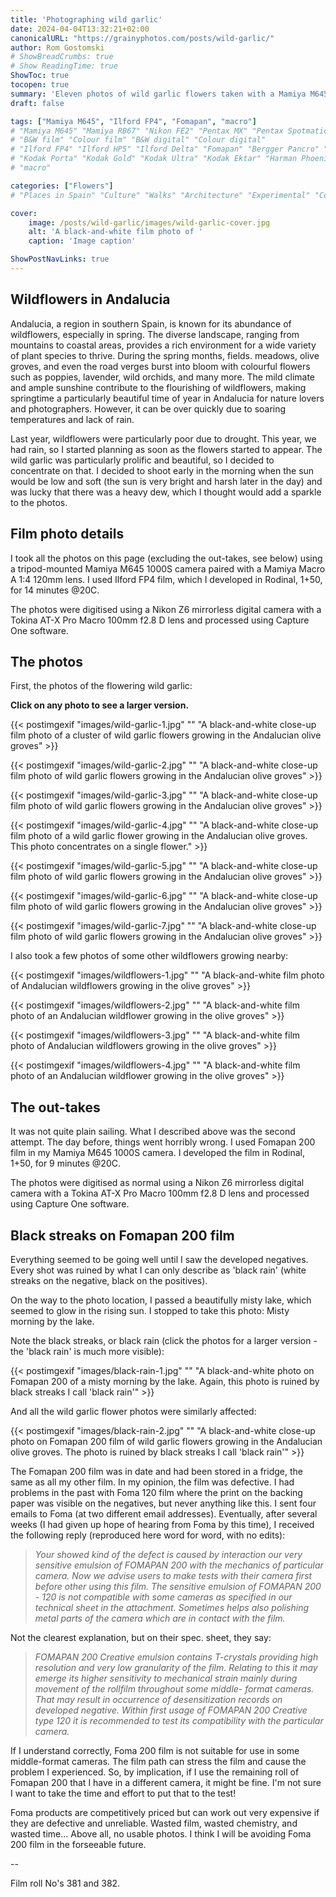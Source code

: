 ```yaml
---
title: 'Photographing wild garlic'
date: 2024-04-04T13:32:21+02:00
canonicalURL: "https://grainyphotos.com/posts/wild-garlic/"
author: Rom Gostomski
# ShowBreadCrumbs: true
# Show ReadingTime: true
ShowToc: true
tocopen: true
summary: 'Eleven photos of wild garlic flowers taken with a Mamiya M645 vintage camera... and the problem I had with Fomapan 200 film.' # The summary appears as the Google description and also on the posts list page. If you also want it to appear on the page, use description instead of summary.
draft: false

tags: ["Mamiya M645", "Ilford FP4", "Fomapan", "macro"]
# "Mamiya M645" "Mamiya RB67" "Nikon FE2" "Pentax MX" "Pentax Spotmatic" "Pinhole" "Horseman VH-R" "Zeis Ikon Ikoflex" "Zeiss Super Ikonta"
# "B&W film" "Colour film" "B&W digital" "Colour digital"
# "Ilford FP4" "Ilford HP5" "Ilford Delta" "Fomapan" "Bergger Pancro" "Rollei RPX" "Kentmere" "Fomapan"
# "Kodak Porta" "Kodak Gold" "Kodak Ultra" "Kodak Ektar" "Harman Phoenix"
# "macro"

categories: ["Flowers"]
# "Places in Spain" "Culture" "Walks" "Architecture" "Experimental" "Cortijo" "Via Verde" "White village" "Flowers"

cover:
    image: /posts/wild-garlic/images/wild-garlic-cover.jpg
    alt: 'A black-and-white film photo of '
    caption: 'Image caption'

ShowPostNavLinks: true
---
```

## Wildflowers in Andalucia

Andalucia, a region in southern Spain, is known for its abundance of wildflowers, especially in spring. The diverse landscape, ranging from mountains to coastal areas, provides a rich environment for a wide variety of plant species to thrive. During the spring months, fields. meadows, olive groves, and even the road verges burst into bloom with colourful flowers such as poppies, lavender, wild orchids, and many more. The mild climate and ample sunshine contribute to the flourishing of wildflowers, making springtime a particularly beautiful time of year in Andalucia for nature lovers and photographers. However, it can be over quickly due to soaring temperatures and lack of rain.

Last year, wildflowers were particularly poor due to drought. This year, we had rain, so I started planning as soon as the flowers started to appear. The wild garlic was particularly prolific and beautiful, so I decided to concentrate on that. I decided to shoot early in the morning when the sun would be low and soft (the sun is very bright and harsh later in the day) and was lucky that there was a heavy dew, which I thought would add a sparkle to the photos. 

## Film photo details

I took all the photos on this page (excluding the out-takes, see below) using a tripod-mounted Mamiya M645 1000S camera paired with a Mamiya Macro A 1:4 120mm lens. I used Ilford FP4 film, which I developed in Rodinal, 1+50, for 14 minutes @20C.

The photos were digitised using a Nikon Z6 mirrorless digital camera with a Tokina AT-X Pro Macro 100mm f2.8 D lens and processed using Capture One software.

## The photos

First, the photos of the flowering wild garlic:

**Click on any photo to see a larger version.**

{{< postimgexif "images/wild-garlic-1.jpg" 
"" 
"A black-and-white close-up film photo of a cluster of wild garlic flowers growing in the Andalucian olive groves" >}}

{{< postimgexif "images/wild-garlic-2.jpg" 
"" 
"A black-and-white close-up film photo of wild garlic flowers growing in the Andalucian olive groves" >}}

{{< postimgexif "images/wild-garlic-3.jpg" 
"" 
"A black-and-white close-up film photo of wild garlic flowers growing in the Andalucian olive groves" >}}

{{< postimgexif "images/wild-garlic-4.jpg" 
"" 
"A black-and-white close-up film photo of a wild garlic flower growing in the Andalucian olive groves. This photo concentrates on a single flower." >}}

{{< postimgexif "images/wild-garlic-5.jpg" 
"" 
"A black-and-white close-up film photo of wild garlic flowers growing in the Andalucian olive groves" >}}

{{< postimgexif "images/wild-garlic-6.jpg" 
"" 
"A black-and-white close-up film photo of wild garlic flowers growing in the Andalucian olive groves" >}}

{{< postimgexif "images/wild-garlic-7.jpg" 
"" 
"A black-and-white close-up film photo of wild garlic flowers growing in the Andalucian olive groves" >}}

I also took a few photos of some other wildflowers growing nearby:

{{< postimgexif "images/wildflowers-1.jpg" 
"" 
"A black-and-white film photo of Andalucian wildflowers growing in the olive groves" >}}

{{< postimgexif "images/wildflowers-2.jpg" 
"" 
"A black-and-white film photo of an Andalucian wildflower growing in the olive groves" >}}

{{< postimgexif "images/wildflowers-3.jpg" 
"" 
"A black-and-white film photo of Andalucian wildflowers growing in the olive groves" >}}

{{< postimgexif "images/wildflowers-4.jpg" 
"" 
"A black-and-white film photo of an Andalucian wildflower growing in the olive groves" >}}

## The out-takes

It was not quite plain sailing. What I described above was the second attempt. The day before, things went horribly wrong. I used Fomapan 200 film in my Mamiya M645 1000S camera. I developed the film in Rodinal, 1+50, for 9 minutes @20C.

The photos were digitised as normal using a Nikon Z6 mirrorless digital camera with a Tokina AT-X Pro Macro 100mm f2.8 D lens and processed using Capture One software.

## Black streaks on Fomapan 200 film

Everything seemed to be going well until I saw the developed negatives. Every shot was ruined by what I can only describe as 'black rain' (white streaks on the negative, black on the positives). 

On the way to the photo location, I passed a beautifully misty lake, which seemed to glow in the rising sun. I stopped to take this photo: Misty morning by the lake. 

Note the black streaks, or black rain (click the photos for a larger version - the 'black rain' is much more visible):

{{< postimgexif "images/black-rain-1.jpg" 
"" 
"A black-and-white photo on Fomapan 200 of a misty morning by the lake. Again, this photo is ruined by black streaks I call 'black rain'" >}}

And all the wild garlic flower photos were similarly affected:

{{< postimgexif "images/black-rain-2.jpg" 
"" 
"A black-and-white close-up photo on Fomapan 200 film of wild garlic flowers growing in the Andalucian olive groves. The photo is ruined by black streaks I call 'black rain'" >}}

The Fomapan 200 film was in date and had been stored in a fridge, the same as all my other film. In my opinion, the film was defective. I had problems in the past with Foma 120 film where the print on the backing paper was visible on the negatives, but never anything like this. I sent four emails to Foma (at two different email addresses). Eventually, after several weeks (I had given up hope of hearing from Foma by this time), I  received the following reply (reproduced here word for word, with no edits):

> *Your showed kind of the defect is caused by interaction our very sensitive emulsion of FOMAPAN 200 with the mechanics of particular camera. Now we advise users to make tests with their camera first before other using this film. The sensitive emulsion of FOMAPAN 200 - 120 is not compatible with some cameras as specified in our technical sheet in the attachment. Sometimes helps also polishing metal parts of the camera which are in contact with the film.*

Not the clearest explanation, but on their spec. sheet, they say:

> *FOMAPAN 200 Creative emulsion contains T-crystals providing high resolution and
very low granularity of the film. Relating to this it may emerge its higher sensitivity to
mechanical strain mainly during movement of the rollfilm throughout some middle-
format cameras. That may result in occurrence of desensitization records on
developed negative. Within first usage of FOMAPAN 200 Creative type 120 it is
recommended to test its compatibility with the particular camera.*

If I understand correctly, Foma 200 film is not suitable for use in some middle-format cameras. The film path can stress the film and cause the problem I experienced. So, by implication, if I use the remaining roll of Fomapan 200 that I have in a different camera, it might be fine. I'm not sure I want to take the time and effort to put that to the test!


Foma products are competitively priced but can work out very expensive if they are defective and unreliable. Wasted film, wasted chemistry, and wasted time... Above all, no usable photos. I think I will be avoiding Foma 200 film in the forseeable future.

--

Film roll No's 381 and 382.

